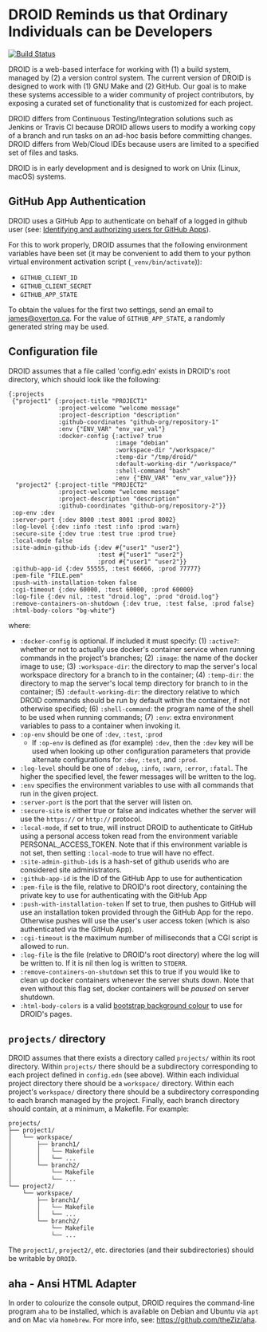 # DROID Reminds us that Ordinary Individuals can be Developers

[![Build Status](https://travis-ci.org/ontodev/droid.svg?branch=master)](https://travis-ci.org/ontodev/droid)

DROID is a web-based interface for working with (1) a build system, managed by (2) a version control system. The current version of DROID is designed to work with (1) GNU Make and (2) GitHub. Our goal is to make these systems accessible to a wider community of project contributors, by exposing a curated set of functionality that is customized for each project.

DROID differs from Continuous Testing/Integration solutions such as Jenkins or Travis CI because DROID allows users to modify a working copy of a branch and run tasks on an ad-hoc basis before committing changes. DROID differs from Web/Cloud IDEs because users are limited to a specified set of files and tasks.

DROID is in early development and is designed to work on Unix (Linux, macOS) systems.

## GitHub App Authentication

DROID uses a GitHub App to authenticate on behalf of a logged in github user (see: [Identifying and authorizing users for GitHub Apps](https://docs.github.com/en/free-pro-team@latest/developers/apps/identifying-and-authorizing-users-for-github-apps)).

For this to work properly, DROID assumes that the following environment variables have been set (it may be convenient to add them to your python virtual environment activation script (`_venv/bin/activate`)):
- `GITHUB_CLIENT_ID`
- `GITHUB_CLIENT_SECRET`
- `GITHUB_APP_STATE`

To obtain the values for the first two settings, send an email to james@overton.ca. For the value of `GITHUB_APP_STATE`, a randomly generated string may be used.

## Configuration file

DROID assumes that a file called 'config.edn' exists in DROID's root directory, which should look like the following:

```
{:projects
 {"project1" {:project-title "PROJECT1"
              :project-welcome "welcome message" 
              :project-description "description"
              :github-coordinates "github-org/repository-1"
              :env {"ENV_VAR" "env_var_val"}
              :docker-config {:active? true
                              :image "debian"
                              :workspace-dir "/workspace/"
                              :temp-dir "/tmp/droid/"
                              :default-working-dir "/workspace/"
                              :shell-command "bash"
                              :env {"ENV_VAR" "env_var_value"}}}
  "project2" {:project-title "PROJECT2"
              :project-welcome "welcome message"
              :project-description "description"
              :github-coordinates "github-org/repository-2"}}
 :op-env :dev
 :server-port {:dev 8000 :test 8001 :prod 8002}
 :log-level {:dev :info :test :info :prod :warn}
 :secure-site {:dev true :test true :prod true}
 :local-mode false
 :site-admin-github-ids {:dev #{"user1" "user2"}
                         :test #{"user1" "user2"}
                         :prod #{"user1" "user2"}}
 :github-app-id {:dev 55555, :test 66666, :prod 77777}
 :pem-file "FILE.pem"
 :push-with-installation-token false
 :cgi-timeout {:dev 60000, :test 60000, :prod 60000}
 :log-file {:dev nil, :test "droid.log", :prod "droid.log"}
 :remove-containers-on-shutdown {:dev true, :test false, :prod false}
 :html-body-colors "bg-white"}
```

where:

- `:docker-config` is optional. If included it must specify: (1) `:active?`: whether or not to actually use docker's container service when running commands in the project's branches; (2) `:image`: the name of the docker image to use; (3) `:workspace-dir`: the directory to map the server's local workspace directory for a branch to in the container; (4) `:temp-dir`: the directory to map the server's local temp directory for branch to in the container; (5) `:default-working-dir`: the directory relative to which DROID commands should be run by default within the container, if not otherwise specified; (6) `:shell-command`: the program name of the shell to be used when running commands; (7) `:env`: extra environment variables to pass to a container when invoking it.
- `:op-env` should be one of `:dev`, `:test`, `:prod`
  - If `:op-env` is defined as (for example) `:dev`, then the `:dev` key will be used when looking up other configuration parameters that provide alternate configurations for `:dev`, `:test`, and `:prod`.
- `:log-level` should be one of `:debug`, `:info`, `:warn`, `:error`, `:fatal`. The higher the specified level, the fewer messages will be written to the log.
- `:env` specifies the environment variables to use with all commands that run in the given project.
- `:server-port` is the port that the server will listen on.
- `:secure-site` is either true or false and indicates whether the server will use the `https://` or `http://` protocol.
- `:local-mode`, if set to true, will instruct DROID to authenticate to GitHub using a personal access token read from the environment variable PERSONAL_ACCESS_TOKEN. Note that if this environment variable is not set, then setting `:local-mode` to true will have no effect.
- `:site-admin-github-ids` is a hash-set of github userids who are considered site administrators.
- `:github-app-id` is the ID of the GitHub App to use for authentication
- `:pem-file` is the file, relative to DROID's root directory, containing the private key to use for authenticating with the GitHub App
- `:push-with-installation-token` If set to true, then pushes to GitHub will use an installation token provided through the GitHub App for the repo. Otherwise pushes will use the user's user access token (which is also authenticated via the GitHub App).
- `:cgi-timeout` is the maximum number of milliseconds that a CGI script is allowed to run.
- `:log-file` is the file (relative to DROID's root directory) where the log will be written to. If it is nil then log is written to `STDERR`.
- `:remove-containers-on-shutdown` set this to true if you would like to clean up docker containers whenever the server shuts down. Note that even without this flag set, docker containers will be *paused* on server shutdown.
- `:html-body-colors` is a valid [bootstrap background colour](https://getbootstrap.com/docs/4.1/utilities/colors/#background-color) to use for DROID's pages.

## `projects/` directory

DROID assumes that there exists a directory called `projects/` within its root directory. Within `projects/` there should be a subdirectory corresponding to each project defined in `config.edn` (see above). Within each individual project directory there should be a `workspace/` directory. Within each project's `workspace/` directory there should be a subdirectory corresponding to each branch managed by the project. Finally, each branch directory should contain, at a minimum, a Makefile. For example:

```
projects/
├── project1/
│   └── workspace/
│       ├── branch1/
│       │   └── Makefile
│       │   └── ...
│       └── branch2/
│           └── Makefile
│           └── ...
└── project2/
    └── workspace/
        ├── branch1/
        │   └── Makefile
        │   └── ...
        └── branch2/
            └── Makefile
            └── ...
```

The `project1/`, `project2/`, etc. directories (and their subdirectories) should be writable by `DROID`.

## aha - Ansi HTML Adapter

In order to colourize the console output, DROID requires the command-line program `aha` to be installed, which is available on Debian and Ubuntu via `apt` and on Mac via `homebrew`. For more info, see: https://github.com/theZiz/aha.
